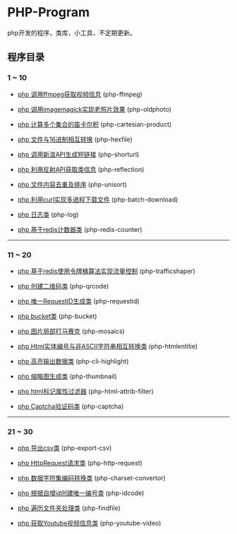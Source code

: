 # PHP-Program

php开发的程序，类库，小工具，不定期更新。

## 程序目录

### 1 ~ 10

- [php 调用ffmpeg获取视频信息](https://github.com/xfdipzone/php-program/tree/master/php-ffmpeg) (php-ffmpeg)

- [php 调用imagemagick实现老照片效果](https://github.com/xfdipzone/php-program/tree/master/php-oldphoto) (php-oldphoto)

- [php 计算多个集合的笛卡尔积](https://github.com/xfdipzone/php-program/tree/master/php-cartesian-product) (php-cartesian-product)

- [php 文件与16进制相互转换](https://github.com/xfdipzone/php-program/tree/master/php-hexfile) (php-hexfile)

- [php 调用新浪API生成短链接](https://github.com/xfdipzone/php-program/tree/master/php-shorturl) (php-shorturl)

- [php 利用反射API获取类信息](https://github.com/xfdipzone/php-program/tree/master/php-reflection) (php-reflection)

- [php 文件内容去重及排序](https://github.com/xfdipzone/php-program/tree/master/php-unisort) (php-unisort)

- [php 利用curl实现多进程下载文件](https://github.com/xfdipzone/php-program/tree/master/php-batch-download) (php-batch-download)

- [php 日志类](https://github.com/xfdipzone/php-program/tree/master/php-log) (php-log)

- [php 基于redis计数器类](https://github.com/xfdipzone/php-program/tree/master/php-redis-counter) (php-redis-counter)

---

### 11 ~ 20

- [php 基于redis使用令牌桶算法实现流量控制](https://github.com/xfdipzone/php-program/tree/master/php-trafficshaper) (php-trafficshaper)

- [php 创建二维码类](https://github.com/xfdipzone/php-program/tree/master/php-qrcode) (php-qrcode)

- [php 唯一RequestID生成类](https://github.com/xfdipzone/php-program/tree/master/php-requestid) (php-requestid)

- [php bucket类](https://github.com/xfdipzone/php-program/tree/master/php-bucket) (php-bucket)

- [php 图片局部打马赛克](https://github.com/xfdipzone/php-program/tree/master/php-mosaics) (php-mosaics)

- [php Html实体编号与非ASCII字符串相互转换类](https://github.com/xfdipzone/php-program/tree/master/php-htmlentitie) (php-htmlentitie)

- [php 高亮输出数据类](https://github.com/xfdipzone/php-program/tree/master/php-cli-highlight) (php-cli-highlight)

- [php 缩略图生成类](https://github.com/xfdipzone/php-program/tree/master/php-thumbnail) (php-thumbnail)

- [php html标记属性过滤器](https://github.com/xfdipzone/php-program/tree/master/php-html-attrib-filter) (php-html-attrib-filter)

- [php Captcha验证码类](https://github.com/xfdipzone/php-program/tree/master/php-captcha) (php-captcha)

---

### 21 ~ 30

- [php 导出csv类](https://github.com/xfdipzone/php-program/tree/master/php-export-csv) (php-export-csv)

- [php HttpRequest请求类](https://github.com/xfdipzone/php-program/tree/master/php-http-request) (php-http-request)

- [php 数据字符集编码转换类](https://github.com/xfdipzone/php-program/tree/master/php-charset-convertor) (php-charset-convertor)

- [php 根据自增id创建唯一编号类](https://github.com/xfdipzone/php-program/tree/master/php-idcode) (php-idcode)

- [php 遍历文件夹处理类](https://github.com/xfdipzone/php-program/tree/master/php-findfile) (php-findfile)

- [php 获取Youtube视频信息类](https://github.com/xfdipzone/php-program/tree/master/php-youtube-video) (php-youtube-video)
